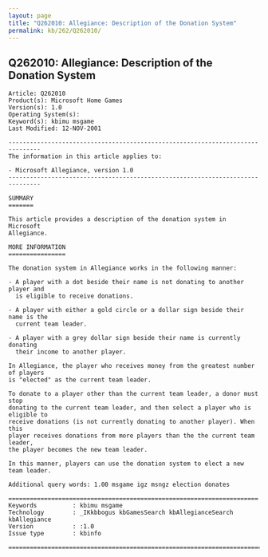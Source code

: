 ```yaml
---
layout: page
title: "Q262010: Allegiance: Description of the Donation System"
permalink: kb/262/Q262010/
---
```


## Q262010: Allegiance: Description of the Donation System

	Article: Q262010
	Product(s): Microsoft Home Games
	Version(s): 1.0
	Operating System(s): 
	Keyword(s): kbimu msgame
	Last Modified: 12-NOV-2001
	
	-------------------------------------------------------------------------------
	The information in this article applies to:
	
	- Microsoft Allegiance, version 1.0 
	-------------------------------------------------------------------------------
	
	SUMMARY
	=======
	
	This article provides a description of the donation system in Microsoft
	Allegiance.
	
	MORE INFORMATION
	================
	
	The donation system in Allegiance works in the following manner:
	
	- A player with a dot beside their name is not donating to another player and
	  is eligible to receive donations.
	
	- A player with either a gold circle or a dollar sign beside their name is the
	  current team leader.
	
	- A player with a grey dollar sign beside their name is currently donating
	  their income to another player.
	
	In Allegiance, the player who receives money from the greatest number of players
	is "elected" as the current team leader.
	
	To donate to a player other than the current team leader, a donor must stop
	donating to the current team leader, and then select a player who is eligible to
	receive donations (is not currently donating to another player). When this
	player receives donations from more players than the the current team leader,
	the player becomes the new team leader.
	
	In this manner, players can use the donation system to elect a new team leader.
	
	Additional query words: 1.00 msgame igz msngz election donates
	
	======================================================================
	Keywords          : kbimu msgame 
	Technology        : _IKkbbogus kbGamesSearch kbAllegianceSearch kbAllegiance
	Version           : :1.0
	Issue type        : kbinfo
	
	=============================================================================
	
